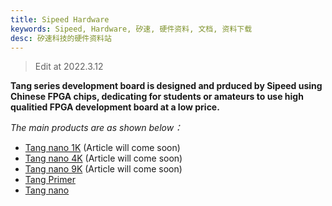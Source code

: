 ```yaml
---
title: Sipeed Hardware
keywords: Sipeed, Hardware, 矽速, 硬件资料, 文档, 资料下载
desc: 矽速科技的硬件资料站
---
```

> Edit at 2022.3.12

**Tang series development board is designed and prduced by Sipeed using Chinese FPGA chips, dedicating for students or amateurs to use high qualitied FPGA development board at a low price.**

*The main products are as shown below：*

- [Tang nano 1K](./Wait.md) (Article will come soon)
- [Tang nano 4K](./Wait.md) (Article will come soon)
- [Tang nano 9K](./Wait.md) (Article will come soon)
- [Tang Primer](./Analogic/Tang_primer/Readme.md)
- [Tang nano](./Gowin/Tang_nano/README.md)
